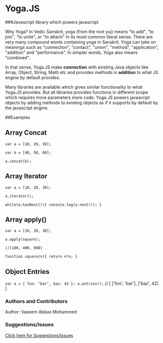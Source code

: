 # Yoga.JS
###Javascript library which powers javascript

Why Yoga? In Vedic Sanskrit, yoga (from the root yuj) means "to add", "to join", "to unite", or "to attach" in its most common literal sense. There are very many compound words containing yoga in Sanskrit. Yoga can take on meanings such as "connection", "contact", "union", "method", "application", "addition" and "performance". In simpler words, Yoga also means "combined".

In that sense, Yoga.JS make **connection** with existing Java objects like Array, Object, String, Math etc and provides methods in **addition** to what JS engine by default provides.

Many libraries are available which gives similar functionality to what Yoga.JS provides. But all libraries provides functions in different scope which requires more parameters more code. Yoga.JS powers javascript objects by adding methods to existing objects as if it supports by default by the javascript engine.

##Examples

## Array Concat

`var a = [10, 20, 30];`


`var b = [40, 50, 60];`

`a.concat(b);`

## Array Iterator

`var a = [10, 20, 30];`


`a.iterator();`


`while(a.hasNext()){
    console.log(a.next());
}`

## Array apply()

`var a = [10, 20, 30];`


`a.apply(square);`

`//[100, 400, 900]`


`function square(n){ return n*n; }`

## Object Entries

`var a = { foo: "bar", baz: 42 };
a.entries();`    // [ ['foo', 'bar'], ['baz', 42] ]


### Authors and Contributors
Author: Vaseem Abbas Mohammed

### Suggestions/Issues
[Click here for Suggestions/Issues](https://github.com/vaseems/yoga.js/issues)
